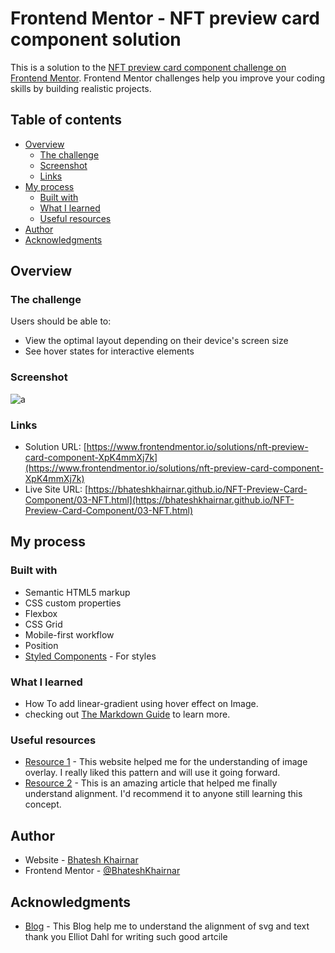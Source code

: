 # Frontend Mentor - NFT preview card component solution

This is a solution to the [NFT preview card component challenge on Frontend Mentor](https://www.frontendmentor.io/challenges/nft-preview-card-component-SbdUL_w0U). Frontend Mentor challenges help you improve your coding skills by building realistic projects. 

## Table of contents

- [Overview](#overview)
  - [The challenge](#the-challenge)
  - [Screenshot](#screenshot)
  - [Links](#links)
- [My process](#my-process)
  - [Built with](#built-with)
  - [What I learned](#what-i-learned)
  - [Useful resources](#useful-resources)
- [Author](#author)
- [Acknowledgments](#acknowledgments)


## Overview

### The challenge

Users should be able to:

- View the optimal layout depending on their device's screen size
- See hover states for interactive elements

### Screenshot

![a](https://github.com/BhateshKhairnar/NFT-Preview-Card-Component/assets/111328681/541b5ab6-3af4-4f69-b135-df6c0281bc21)


### Links

- Solution URL: [https://www.frontendmentor.io/solutions/nft-preview-card-component-XpK4mmXj7k](https://www.frontendmentor.io/solutions/nft-preview-card-component-XpK4mmXj7k)
- Live Site URL: [https://bhateshkhairnar.github.io/NFT-Preview-Card-Component/03-NFT.html](https://bhateshkhairnar.github.io/NFT-Preview-Card-Component/03-NFT.html)

## My process

### Built with

- Semantic HTML5 markup
- CSS custom properties
- Flexbox
- CSS Grid
- Mobile-first workflow
- Position 
- [Styled Components](https://styled-components.com/) - For styles

### What I learned

- How To add linear-gradient using hover effect on Image.
- checking out [The Markdown Guide](https://www.markdownguide.org/) to learn more.


### Useful resources

- [Resource 1](https://www.w3schools.com/howto/howto_css_image_overlay.asp) - This website helped me for the understanding of image overlay. I really liked this pattern and will use it going forward.
- [Resource 2](https://blog.prototypr.io/align-svg-icons-to-text-and-say-goodbye-to-font-icons-d44b3d7b26b4) - This is an amazing article that helped me finally understand alignment. I'd recommend it to anyone still learning this concept.

## Author

- Website - [Bhatesh Khairnar](https://bhateshkhairnar.github.io/NFT-Preview-Card-Component/03-NFT.html)
- Frontend Mentor - [@BhateshKhairnar](https://www.frontendmentor.io/profile/BhateshKhairnar)


## Acknowledgments

- [Blog](https://blog.prototypr.io/align-svg-icons-to-text-and-say-goodbye-to-font-icons-d44b3d7b26b4) - This Blog help me to understand the alignment of svg and text thank you Elliot Dahl for writing such good artcile 
